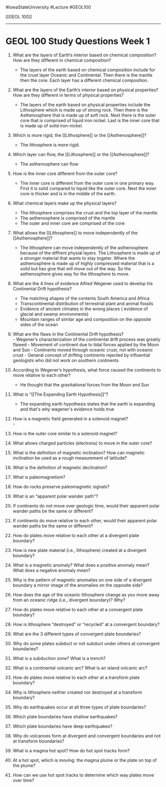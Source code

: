 
#IowaStateUniversity  #Lecture  #GEOL100

[[GEOL 100]]

---


# GEOL 100 Study Questions Week 1

1.  What are the layers of Earth’s interior based on chemical composition? How are they different in chemical composition?  
	 -  The layers of the earth based on chemical composition include for the crust layer Oceanic and Continental. Then there is the mantle then the core. Each layer has a different chemical composition.
   
1.  What are the layers of the Earth’s interior based on physical properties? How are they different in terms of physical properties?   
      
	  - The layers of the earth based on physical properties include the Lithosphere which is made up of strong rock. Then there is the Asthenosphere that is made up of soft rock. Next there is the outer core that is comprised of liquid iron nickel. Last is the inner core that is made up of solid iron-nickel.
    
1.   Which is more rigid, the [[Lithosphere]] or the [[Asthenosphere]]?     
		- The lithosphere is more rigid. 


1.  Which layer can flow, the [[Lithosphere]] or the [[Asthenosphere]]?  
	- The asthenosphere can flow 
1.   How is the inner core different from the outer core?  
		- The inner core is different from the outer core in one primary way. First it is solid compared to liquid like the outer core. Next the inner core is thicker and is in the middle of the earth.

1.   What chemical layers make up the physical layers?     
		- The lithosphere comprises the crust and the top layer of the mantle. 
		- The asthenosphere is comprised of the mantle
		- The outer and inner core are comprised of the core

1.   What allows the [[Lithosphere]] to move independently of the [[Asthenosphere]]?  

		- The lithosphere can move independently of the asthenosphere because of the diffrent physial layers. The Lithosphere is made up of a stronger material that wants to stay togeter. Where the asthenosphere is made up of highly compressed material that is a solid but has give that will move out of the way. So the asthenosphere gives way for the lithosphere to move.

1.   What are the 4 lines of evidence Alfred Wegener used to develop his Continental Drift hypothesis?  
		-  The matching shapes of the contents
			South America and Africa
		- Transcontinental distribution of terrestrial plant and animal fossils 
		-  Evidence of ancient climates in the wrong places  ( evidence of glacial and swamp environments)
		-  Mountain ranges of similar age and composition on the opposite sides of the ocean 
    
1.   What are the flaws in the Continental Drift hypothesis?  
		  - Wegener’s characterization of the continental drift process was greatly flawed 
		  -  Movement of continent due to tidal forces applied by the Moon and Sun
		 - Continents moved through oceanic crust, not with oceanic crust 
		 - General concept of drifting continents rejected by influential geologists who did not work on southern continents

    
1.   According to Wegener’s hypothesis, what force caused the continents to move relative to each other?  
      
		- He thought that the gravitational forces from the Moon and Sun
    
1.   What is “[[The Expanding Earth Hypothesis]]”?  
      
	    - The expanding earth hypothesis states that the earth is expanding and that's why wagener's evidence holds true
    
1.   How is a magnetic field generated in a solenoid magnet?  
		  - 
    
1.  How is the outer core similar to a solenoid magnet?  
      
    
1.  What allows charged particles (electrons) to move in the outer core?  
      
    
1.   What is the definition of magnetic inclination? How can magnetic inclination be used as a rough measurement of latitude?  
      
    
1.   What is the definition of magnetic declination?  
      
    
1.   What is paleomagnetism?  
      
    
1.   How do rocks preserve paleomagnetic signals?  
      
    
1.   What is an “apparent polar wander path”?  
      
    
1.   If continents do not move over geologic time, would their apparent polar wander paths be the same or different?  
      
    
1.   If continents do move relative to each other, would their apparent polar wander paths be the same or different?  
      
    
1.   How do plates move relative to each other at a divergent plate boundary?  
      
    
1.   How is new plate material (i.e., lithosphere) created at a divergent boundary?  
      
    
1.   What is a magnetic anomaly? What does a positive anomaly mean?  What does a negative anomaly mean?  
      
    
1.   Why is the pattern of magnetic anomalies on one side of a divergent boundary a mirror image of the anomalies on the opposite side?  
      
    
1.   How does the age of the oceanic lithosphere change as you move away from an oceanic ridge (i.e., divergent boundary)? Why?  
      
    
1.   How do plates move relative to each other at a convergent plate boundary?  
      
    
1.   How is lithosphere “destroyed” or “recycled” at a convergent boundary?  
      
    
1.   What are the 3 different types of convergent plate boundaries?  
      
    
1.   Why do some plates subduct or not subduct under others at convergent boundaries?  
      
    
1.   What is a subduction zone? What is a trench?   
      
    
1.   What is a continental volcanic arc? What is an island volcanic arc?  
      
    
1.   How do plates move relative to each other at a transform plate boundary?  
      
    
1.   Why is lithosphere neither created nor destroyed at a transform boundary?  
      
    
1.   Why do earthquakes occur at all three types of plate boundaries?  
      
    
1.   Which plate boundaries have shallow earthquakes?  
      
    
1.   Which plate boundaries have deep earthquakes?  
      
    
1.   Why do volcanoes form at divergent and convergent boundaries and not at transform boundaries?  
      
    
1.   What is a magma hot spot? How do hot spot tracks form?   
      
    
1.   At a hot spot, which is moving: the magma plume or the plate on top of the plume?   
      
    
1.   How can we use hot spot tracks to determine which way plates move over time?